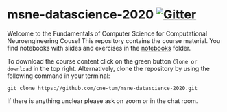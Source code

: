 # msne-datascience-2020 [![Gitter](https://badges.gitter.im/msne-datascience-2020/community.svg)](https://gitter.im/msne-datascience-2020/community?utm_source=badge&utm_medium=badge&utm_campaign=pr-badge)

Welcome to the Fundamentals of Computer Science for Computational Neuroengineering Couse! This repository contains the course material. You find notebooks with slides and exercises in the [notebooks](notebooks/) folder.

To download the course content click on the green button `Clone or download` in the top right. Alternatively, clone the repository by using the following command in your terminal:

```commandline
git clone https://github.com/cne-tum/msne-datascience-2020.git
```

If there is anything unclear please ask on zoom or in the chat room.
